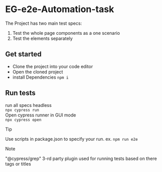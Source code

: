 # EG-e2e-Automation-task
The Project has two main test specs:
1. Test the whole page components as a one scenario
2. Test the elements separately

## Get started
- Clone the project into your code editor
- Open the cloned project
- install Dependencies
`npm i`

## Run tests
run all specs headless  
`npx cypress run`  
Open cypress runner in GUI mode  
`npx cypress open`  

> [!TIP]
> Use scripts in package.json to specify your run.
ex. `npm run e2e`

> [!NOTE]
> "@cypress/grep" 3-rd party plugin used for running tests based on there tags or titles


